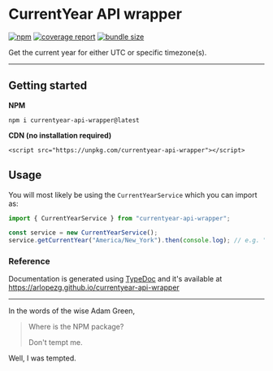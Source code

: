 # CurrentYear API wrapper

[![npm](https://img.shields.io/npm/v/currentyear-api-wrapper)](https://www.npmjs.com/package/currentyear-api-wrapper)
[![coverage report](https://coveralls.io/repos/github/arlopezg/currentyear-api-wrapper/badge.svg?branch=master)](https://coveralls.io/github/arlopezg/currentyear-api-wrapper?branch=master)
[![bundle size](https://img.shields.io/bundlephobia/minzip/currentyear-api-wrapper)](https://bundlephobia.com/package/currentyear-api-wrapper)

Get the current year for either UTC or specific timezone(s).

---

## Getting started

**NPM**

`npm i currentyear-api-wrapper@latest`

**CDN (no installation required)**

`<script src="https://unpkg.com/currentyear-api-wrapper"></script>`

## Usage

You will most likely be using the `CurrentYearService` which you can import as:

```javascript
import { CurrentYearService } from "currentyear-api-wrapper";

const service = new CurrentYearService();
service.getCurrentYear("America/New_York").then(console.log); // e.g. "2022"
```

### Reference

Documentation is generated using [TypeDoc](https://typedoc.org/) and it's available at https://arlopezg.github.io/currentyear-api-wrapper

---

In the words of the wise Adam Green,

> Where is the NPM package?
>
> Don't tempt me.

Well, I was tempted.
